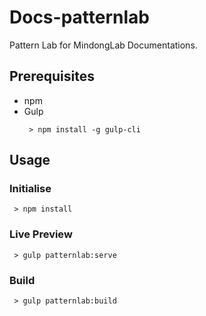 # Docs-patternlab

Pattern Lab for MindongLab Documentations.

## Prerequisites
 - npm
 - Gulp
   ```
    > npm install -g gulp-cli
   ```

## Usage

### Initialise
  ```
   > npm install
  ```

### Live Preview
  ```
   > gulp patternlab:serve
  ```

### Build
  ```
   > gulp patternlab:build
  ```
